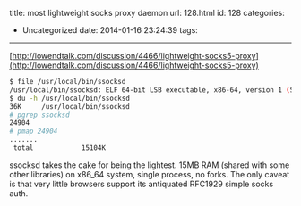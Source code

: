 title: most lightweight socks proxy daemon
url: 128.html
id: 128
categories:
  - Uncategorized
date: 2014-01-16 23:24:39
tags:
---
[http://lowendtalk.com/discussion/4466/lightweight-socks5-proxy](http://lowendtalk.com/discussion/4466/lightweight-socks5-proxy)

```bash
$ file /usr/local/bin/ssocksd
/usr/local/bin/ssocksd: ELF 64-bit LSB executable, x86-64, version 1 (SYSV), dynamically linked (uses shared libs), for GNU/Linux 2.6.24, stripped
$ du -h /usr/local/bin/ssocksd
36K     /usr/local/bin/ssocksd
# pgrep ssocksd
24904
# pmap 24904
.......
 total            15104K
 ```

ssocksd takes the cake for being the lightest. 15MB RAM (shared with some other libraries) on x86_64 system, single process, no forks. The only caveat is that very little browsers support its antiquated RFC1929 simple socks auth.